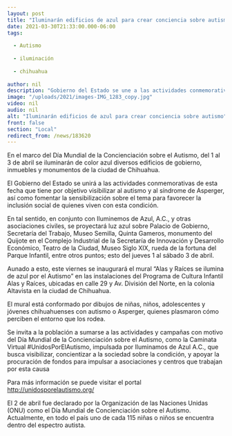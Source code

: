 ```yaml
---
layout: post
title: "Iluminarán edificios de azul para crear conciencia sobre autismo"
date: 2021-03-30T21:33:00.000-06:00
tags:
  
  - Autismo
  
  - iluminación
  
  - chihuahua
  
author: nil
description: "Gobierno del Estado se une a las actividades conmemorativas celebradas a nivel mundial cada 2 de abril; el próximo viernes inaugurará mural “Alas y Raíces se ilumina de azul por el Autismo” en la ciudad de Chihuahua "
image: "/uploads/2021/images-IMG_1283_copy.jpg"
video: nil
audio: nil
alt: "Iluminarán edificios de azul para crear conciencia sobre autismo"
front: false
section: "Local"
redirect_from: /news/183620
---
```


En el marco del Día Mundial de la Concienciación sobre el Autismo, del 1 al 3 de abril se iluminarán de color azul diversos edificios de gobierno, inmuebles y monumentos de la ciudad de Chihuahua.

 

El Gobierno del Estado se unirá a las actividades conmemorativas de esta fecha que tiene por objetivo visibilizar al autismo y al síndrome de Asperger, así como fomentar la sensibilización sobre el tema para favorecer la inclusión social de quienes viven con esta condición.

 

En tal sentido, en conjunto con Iluminemos de Azul, A.C., y otras asociaciones civiles, se proyectará luz azul sobre Palacio de Gobierno, Secretaría del Trabajo, Museo Semilla, Quinta Gameros, monumento del Quijote en el Complejo Industrial de la Secretaría de Innovación y Desarrollo Económico, Teatro de la Ciudad, Museo Siglo XIX, rueda de la fortuna del Parque Infantil, entre otros puntos; esto del jueves 1 al sábado 3 de abril.

 

Aunado a esto, este viernes se inaugurará el mural “Alas y Raíces se ilumina de azul por el Autismo” en las instalaciones del Programa de Cultura Infantil Alas y Raíces, ubicadas en calle 29 y Av. División del Norte, en la colonia Altavista en la ciudad de Chihuahua.

 

El mural está conformado por dibujos de niñas, niños, adolescentes y jóvenes chihuahuenses con autismo o Asperger, quienes plasmaron cómo perciben el entorno que los rodea.

 

Se invita a la población a sumarse a las actividades y campañas con motivo del Día Mundial de la Concienciación sobre el Autismo, como la Caminata Virtual #UnidosPorElAutismo, impulsada por Iluminamos de Azul A.C., que busca visibilizar, concientizar a la sociedad sobre la condición, y apoyar la procuración de fondos para impulsar a asociaciones y centros que trabajan por esta causa

 

Para más información se puede visitar el portal http://unidosporelautismo.org/

 

El 2 de abril fue declarado por la Organización de las Naciones Unidas (ONU) como el Día Mundial de Concienciación sobre el Autismo.  Actualmente, en todo el país uno de cada 115 niñas o niños se encuentra dentro del espectro autista.